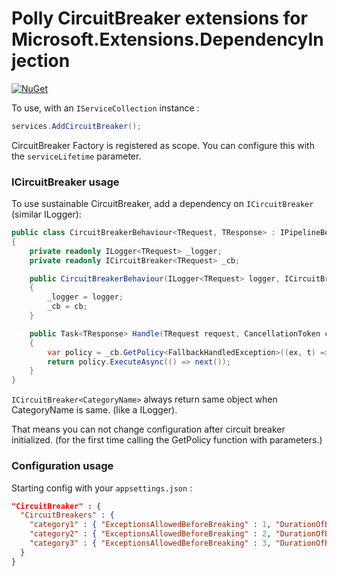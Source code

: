 # Polly CircuitBreaker extensions for Microsoft.Extensions.DependencyInjection

[![NuGet](https://img.shields.io/nuget/v/Jyb.Polly.CircuitBreaker.DependencyInjection.svg)](https://www.nuget.org/packages/Jyb.Polly.CircuitBreaker.DependencyInjection/)

To use, with an `IServiceCollection` instance :

```c#
services.AddCircuitBreaker();
```

CircuitBreaker Factory is registered as scope. You can configure this with the `serviceLifetime` parameter.

### ICircuitBreaker usage

To use sustainable CircuitBreaker, add a dependency on `ICircuitBreaker` (similar ILogger):

```c#
public class CircuitBreakerBehaviour<TRequest, TResponse> : IPipelineBehavior<TRequest, TResponse> where TRequest : IRequest<TResponse>
{
    private readonly ILogger<TRequest> _logger;
    private readonly ICircuitBreaker<TRequest> _cb;

    public CircuitBreakerBehaviour(ILogger<TRequest> logger, ICircuitBreaker<TRequest> cb)
    {
        _logger = logger;
        _cb = cb;
    }

    public Task<TResponse> Handle(TRequest request, CancellationToken cancellationToken, RequestHandlerDelegate<TResponse> next)
    {
        var policy = _cb.GetPolicy<FallbackHandledException>((ex, t) => _logger.LogWarning("Circuit broken."), () => _logger.LogInformation("Circuit reset."));
        return policy.ExecuteAsync(() => next());
    }
}
```

`ICircuitBreaker<CategoryName>` always return same object when CategoryName is same. (like a ILogger).

That means you can not change configuration after circuit breaker initialized. (for the first time calling the GetPolicy function with parameters.)

### Configuration usage

Starting config with your `appsettings.json` :

```json
"CircuitBreaker" : {
  "CircuitBreakers" : {
    "category1" : { "ExceptionsAllowedBeforeBreaking" : 1, "DurationOfBreak" : "00:01:00" },
    "category2" : { "ExceptionsAllowedBeforeBreaking" : 2, "DurationOfBreak" : "00:02:00" },
    "category3" : { "ExceptionsAllowedBeforeBreaking" : 3, "DurationOfBreak" : "00:03:00" }
  }
}
```
